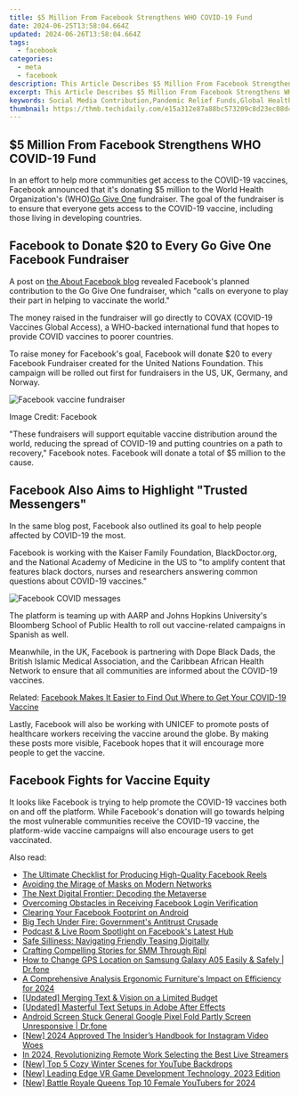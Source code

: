 ```yaml
---
title: $5 Million From Facebook Strengthens WHO COVID-19 Fund
date: 2024-06-25T13:58:04.664Z
updated: 2024-06-26T13:58:04.664Z
tags:
  - facebook
categories:
  - meta
  - facebook
description: This Article Describes $5 Million From Facebook Strengthens WHO COVID-19 Fund
excerpt: This Article Describes $5 Million From Facebook Strengthens WHO COVID-19 Fund
keywords: Social Media Contribution,Pandemic Relief Funds,Global Health Financing,$5 Million Donation,COVID-19 Impact Funding,WHO COVID-19 Response Funds,Facebook Philanthropy
thumbnail: https://thmb.techidaily.com/e15a312e87a88bc573209c8d23ec08d406e2cad56bb144772919196db397e16b.jpg
---
```


## $5 Million From Facebook Strengthens WHO COVID-19 Fund

 In an effort to help more communities get access to the COVID-19 vaccines, Facebook announced that it's donating $5 million to the World Health Organization's (WHO)[Go Give One](https://gogiveone.org/) fundraiser. The goal of the fundraiser is to ensure that everyone gets access to the COVID-19 vaccine, including those living in developing countries.

## Facebook to Donate $20 to Every Go Give One Facebook Fundraiser

 A post on [the About Facebook blog](https://about.fb.com/news/2021/04/supporting-equitable-access-to-covid-19-vaccines/) revealed Facebook's planned contribution to the Go Give One fundraiser, which "calls on everyone to play their part in helping to vaccinate the world."

 The money raised in the fundraiser will go directly to COVAX (COVID-19 Vaccines Global Access), a WHO-backed international fund that hopes to provide COVID vaccines to poorer countries.

 To raise money for Facebook's goal, Facebook will donate $20 to every Facebook Fundraiser created for the United Nations Foundation. This campaign will be rolled out first for fundraisers in the US, UK, Germany, and Norway.

![Facebook vaccine fundraiser](https://static1.makeuseofimages.com/wordpress/wp-content/uploads/2021/04/facebook-vaccine-fundraiser.png)

Image Credit: Facebook

 "These fundraisers will support equitable vaccine distribution around the world, reducing the spread of COVID-19 and putting countries on a path to recovery," Facebook notes. Facebook will donate a total of $5 million to the cause.

## Facebook Also Aims to Highlight "Trusted Messengers"

 In the same blog post, Facebook also outlined its goal to help people affected by COVID-19 the most.

 Facebook is working with the Kaiser Family Foundation, BlackDoctor.org, and the National Academy of Medicine in the US to "to amplify content that features black doctors, nurses and researchers answering common questions about COVID-19 vaccines."

![Facebook COVID messages](https://static1.makeuseofimages.com/wordpress/wp-content/uploads/2021/04/facebook-covid-messages.png)

 The platform is teaming up with AARP and Johns Hopkins University's Bloomberg School of Public Health to roll out vaccine-related campaigns in Spanish as well.

 Meanwhile, in the UK, Facebook is partnering with Dope Black Dads, the British Islamic Medical Association, and the Caribbean African Health Network to ensure that all communities are informed about the COVID-19 vaccines.

 Related: [Facebook Makes It Easier to Find Out Where to Get Your COVID-19 Vaccine](https://www.makeuseof.com/facebook-makes-easier-find-covid-19-vaccine/)

 Lastly, Facebook will also be working with UNICEF to promote posts of healthcare workers receiving the vaccine around the globe. By making these posts more visible, Facebook hopes that it will encourage more people to get the vaccine.

## Facebook Fights for Vaccine Equity

 It looks like Facebook is trying to help promote the COVID-19 vaccines both on and off the platform. While Facebook's donation will go towards helping the most vulnerable communities receive the COVID-19 vaccine, the platform-wide vaccine campaigns will also encourage users to get vaccinated.


<ins class="adsbygoogle"
     style="display:block"
     data-ad-format="autorelaxed"
     data-ad-client="ca-pub-7571918770474297"
     data-ad-slot="1223367746"></ins>



<ins class="adsbygoogle"
     style="display:block"
     data-ad-client="ca-pub-7571918770474297"
     data-ad-slot="8358498916"
     data-ad-format="auto"
     data-full-width-responsive="true"></ins>

<span class="atpl-alsoreadstyle">Also read:</span>
<div><ul>
<li><a href="https://facebook.techidaily.com/the-ultimate-checklist-for-producing-high-quality-facebook-reels/"><u>The Ultimate Checklist for Producing High-Quality Facebook Reels</u></a></li>
<li><a href="https://facebook.techidaily.com/avoiding-the-mirage-of-masks-on-modern-networks/"><u>Avoiding the Mirage of Masks on Modern Networks</u></a></li>
<li><a href="https://facebook.techidaily.com/the-next-digital-frontier-decoding-the-metaverse/"><u>The Next Digital Frontier: Decoding the Metaverse</u></a></li>
<li><a href="https://facebook.techidaily.com/overcoming-obstacles-in-receiving-facebook-login-verification/"><u>Overcoming Obstacles in Receiving Facebook Login Verification</u></a></li>
<li><a href="https://facebook.techidaily.com/clearing-your-facebook-footprint-on-android/"><u>Clearing Your Facebook Footprint on Android</u></a></li>
<li><a href="https://facebook.techidaily.com/big-tech-under-fire-governments-antitrust-crusade/"><u>Big Tech Under Fire: Government's Antitrust Crusade</u></a></li>
<li><a href="https://facebook.techidaily.com/podcast-and-live-room-spotlight-on-facebooks-latest-hub/"><u>Podcast & Live Room Spotlight on Facebook's Latest Hub</u></a></li>
<li><a href="https://facebook.techidaily.com/safe-silliness-navigating-friendly-teasing-digitally/"><u>Safe Silliness: Navigating Friendly Teasing Digitally</u></a></li>
<li><a href="https://facebook.techidaily.com/crafting-compelling-stories-for-smm-through-ripl/"><u>Crafting Compelling Stories for SMM Through Ripl</u></a></li>
<li><a href="https://location-social.techidaily.com/how-to-change-gps-location-on-samsung-galaxy-a05-easily-and-safely-drfone-by-drfone-virtual-android/"><u>How to Change GPS Location on Samsung Galaxy A05 Easily & Safely | Dr.fone</u></a></li>
<li><a href="https://extra-hints.techidaily.com/a-comprehensive-analysis-ergonomic-furnitures-impact-on-efficiency-for-2024/"><u>A Comprehensive Analysis  Ergonomic Furniture's Impact on Efficiency for 2024</u></a></li>
<li><a href="https://facebook-record-videos.techidaily.com/updated-merging-text-and-vision-on-a-limited-budget/"><u>[Updated] Merging Text & Vision on a Limited Budget</u></a></li>
<li><a href="https://extra-guidance.techidaily.com/updated-masterful-text-setups-in-adobe-after-effects/"><u>[Updated] Masterful Text Setups in Adobe After Effects</u></a></li>
<li><a href="https://howto.techidaily.com/android-screen-stuck-general-google-pixel-fold-partly-screen-unresponsive-drfone-by-drfone-fix-android-problems-fix-android-problems/"><u>Android Screen Stuck General Google Pixel Fold Partly Screen Unresponsive | Dr.fone</u></a></li>
<li><a href="https://instagram-video-recordings.techidaily.com/new-2024-approved-the-insiders-handbook-for-instagram-video-woes/"><u>[New] 2024 Approved  The Insider’s Handbook for Instagram Video Woes</u></a></li>
<li><a href="https://screen-video-capture.techidaily.com/in-2024-revolutionizing-remote-work-selecting-the-best-live-streamers/"><u>In 2024, Revolutionizing Remote Work  Selecting the Best Live Streamers</u></a></li>
<li><a href="https://facebook-video-footage.techidaily.com/new-top-5-cozy-winter-scenes-for-youtube-backdrops/"><u>[New] Top 5 Cozy Winter Scenes for YouTube Backdrops</u></a></li>
<li><a href="https://extra-guidance.techidaily.com/new-leading-edge-vr-game-development-technology-2023-edition/"><u>[New] Leading Edge VR Game Development Technology, 2023 Edition</u></a></li>
<li><a href="https://facebook-record-videos.techidaily.com/new-battle-royale-queens-top-10-female-youtubers-for-2024/"><u>[New] Battle Royale Queens  Top 10 Female YouTubers for 2024</u></a></li>
</ul></div>
